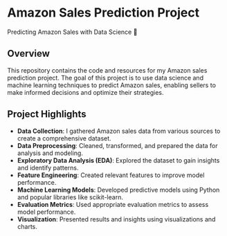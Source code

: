# Amazon Sales Prediction Project

Predicting Amazon Sales with Data Science 🚀

## Overview

This repository contains the code and resources for my Amazon sales prediction project. The goal of this project is to use data science and machine learning techniques to predict Amazon sales, enabling sellers to make informed decisions and optimize their strategies.

## Project Highlights

- **Data Collection**: I gathered Amazon sales data from various sources to create a comprehensive dataset.
- **Data Preprocessing**: Cleaned, transformed, and prepared the data for analysis and modeling.
- **Exploratory Data Analysis (EDA)**: Explored the dataset to gain insights and identify patterns.
- **Feature Engineering**: Created relevant features to improve model performance.
- **Machine Learning Models**: Developed predictive models using Python and popular libraries like scikit-learn.
- **Evaluation Metrics**: Used appropriate evaluation metrics to assess model performance.
- **Visualization**: Presented results and insights using visualizations and charts.
